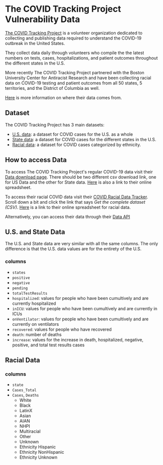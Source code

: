 # The COVID Tracking Project Vulnerability Data

[The COVID Tracking Project](https://covidtracking.com/) is a volunteer organization dedicated to collecting and publishing data required to understand the COVID-19 outbreak in the United States. 

They collect data daily through volunteers who compile the the latest numbers on tests, cases, hospitalizations, and patient outcomes throughout the different states in the U.S. 

More recently The COVID Tracking Project partnered with the Boston University Center for Antiracist Research and have been collecting racial data on COVID-19 testing and patient outcomes from all 50 states, 5 territories, and the District of Columbia as well. 


[Here](https://covidtracking.com/about-data/sources) is more information on where their data comes from. 


## Dataset 

The COVID Tracking Project has 3 main datasets:

- [U.S. data](#us-and-state-data): a dataset for COVID cases for the U.S. as a whole
- [State data](#us-and-state-data): a dataset for COVID cases for the different states in the U.S. 
- [Racial data](#racial-data): a dataset for COVID cases categorized by ethnicity. 


## How to access Data
To access The COVID Tracking Project's regular COVID-19 data visit their [Data download page](https://covidtracking.com/data/download). There should be two different csv download link, one for US Data and the other for State data. [Here](https://docs.google.com/spreadsheets/u/2/d/e/2PACX-1vRwAqp96T9sYYq2-i7Tj0pvTf6XVHjDSMIKBdZHXiCGGdNC0ypEU9NbngS8mxea55JuCFuua1MUeOj5/pubhtml#) is also a link to their online spreadsheet. 

To access their racial COVID data visit their [COVID Racial Data Tracker](https://covidtracking.com/race). Scroll down a bit and click the link that says *Get the complete dataset (CSV)*. [Here](https://docs.google.com/spreadsheets/u/1/d/e/2PACX-1vR_xmYt4ACPDZCDJcY12kCiMiH0ODyx3E1ZvgOHB8ae1tRcjXbs_yWBOA4j4uoCEADVfC1PS2jYO68B/pubhtml#) is a link to their online spreadsheet for racial data. 

Alternatively, you can access their data through their [Data API](https://covidtracking.com/data/api)


## U.S. and State Data

The U.S. and State data are very similar with all the same columns. The only difference is that the U.S. data values are for the entirety of the U.S.

### columns
- `states`
- `positive`
-  `negative`
- `pending`
- `totalTestResults`
- `hospitalized`: values for people who have been cumultively and are currently hospitalized 
- `inICU`: values for people who have been cumultively and are currently in ICUs
- `onVentilator`: values for people who have been cumultively and are currently on ventilators
- `recovered`: values for people who have recovered 
- `death`: number of deaths
- `increase`: values for the increase in death, hospitalized, negative, positive, and total test results cases


## Racial Data
### columns
- `state`
- `Cases_Total`
- `Cases`, `Deaths`
  - White
  - Black
  - LatinX
  - Asian
  - AIAN
  - NHPI
  - Multiracial
  - Other
  - Unknown
  - Ethnicity Hispanic
  - Ethnicity NonHispanic
  - Ethnicity Unknown
